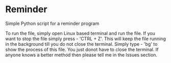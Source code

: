 # Reminder
Simple Python script for a reminder program

To run the file, simply open Linux based terminal and run the file. If you want to stop the file simply press - 'CTRL + Z'. This will keep the file running in the background till you do not close the terminal. Simply type - 'bg' to show the process of this file. You just donot have to close the terminal.
If anyone knows a better method then please tell me in the Issues section.
